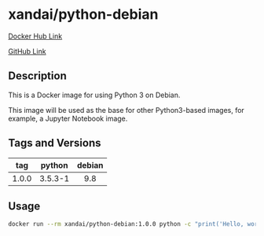 # xandai/python-debian

[Docker Hub Link](https://hub.docker.com/r/xandai/python-debian)

[GitHub Link](https://github.com/x-and-ai/python-debian)

## Description

This is a Docker image for using Python 3 on Debian.

This image will be used as the base for other Python3-based images, for example, a Jupyter Notebook image.

## Tags and Versions

| tag        | python     | debian     |
|:----------:|:----------:|:----------:|
| 1.0.0      | 3.5.3-1    | 9.8        |

## Usage

``` sh
docker run --rm xandai/python-debian:1.0.0 python -c "print('Hello, world!')"
```
